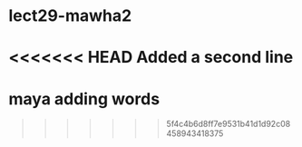 # lect29-mawha2
<<<<<<< HEAD
Added a second line
=======
# maya adding words
>>>>>>> 5f4c4b6d8ff7e9531b41d1d92c08458943418375
